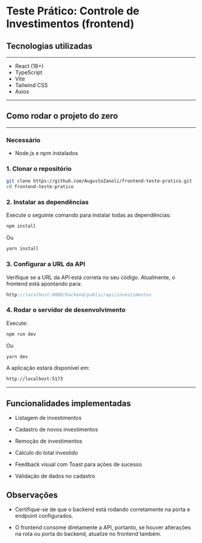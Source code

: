 # Teste Prático: Controle de Investimentos (frontend)

## Tecnologias utilizadas

---

- React (18+)
- TypeScript
- Vite
- Tailwind CSS
- Axios

---

## Como rodar o projeto do zero

---

### Necessário
- Node.js e npm instalados


### 1. Clonar o repositório

```bash
git clone https://github.com/AugustoZanoli/frontend-teste-pratico.git
cd frontend-teste-pratico
```

### 2. Instalar as dependências

Execute o seguinte comando para instalar todas as dependências:

```bash
npm install
```

Ou

```bash
yarn install
```

### 3. Configurar a URL da API

Verifique se a URL da API está correta no seu código. Atualmente, o frontend está apontando para:

```ts
http://localhost:8000/backend/public/api/investimentos
```

### 4. Rodar o servidor de desenvolvimento

Execute:

```bash
npm run dev
```

Ou

```bash
yarn dev
```

A aplicação estará disponível em:

```bash
http://localhost:5173
```

---

## Funcionalidades implementadas
- Listagem de investimentos

- Cadastro de novos investimentos

- Remoção de investimentos

- Cálculo do total investido

- Feedback visual com Toast para ações de sucesso

- Validação de dados no cadastro

## Observações
- Certifique-se de que o backend está rodando corretamente na porta e endpoint configurados.

- O frontend consome diretamente a API, portanto, se houver alterações na rota ou porta do backend, atualize no frontend também.
